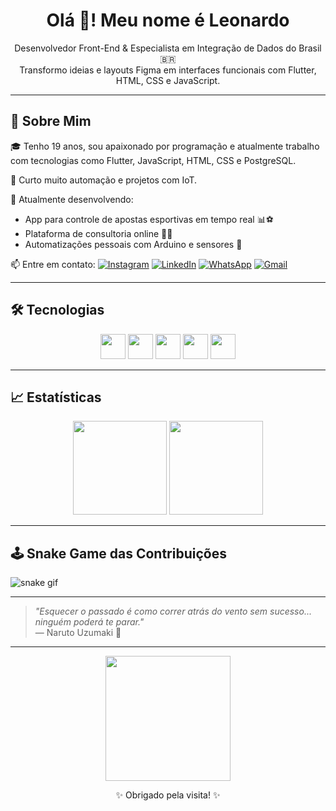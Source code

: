 <h1 align="center">Olá 👋! Meu nome é Leonardo</h1>
<p align="center">
Desenvolvedor Front-End & Especialista em Integração de Dados do Brasil 🇧🇷<br>
Transformo ideias e layouts Figma em interfaces funcionais com Flutter, HTML, CSS e JavaScript.
</p>

---

## 🚀 Sobre Mim

🎓 Tenho 19 anos, sou apaixonado por programação e atualmente trabalho com tecnologias como Flutter, JavaScript, HTML, CSS e PostgreSQL.

🔌 Curto muito automação e projetos com IoT.

🎯 Atualmente desenvolvendo:
- App para controle de apostas esportivas em tempo real 📊⚽
- Plataforma de consultoria online 💪🧠
- Automatizações pessoais com Arduino e sensores 🔧

📫 Entre em contato:
[![Instagram](https://img.shields.io/badge/Instagram-E4405F?style=for-the-badge&logo=instagram&logoColor=white)](https://www.instagram.com/seuperfil)
[![LinkedIn](https://img.shields.io/badge/LinkedIn-0077B5?style=for-the-badge&logo=linkedin&logoColor=white)](https://linkedin.com/in/leonardo-dreher)
[![WhatsApp](https://img.shields.io/badge/WhatsApp-25D366?style=for-the-badge&logo=whatsapp&logoColor=white)](https://wa.me/seunumerowhatsapp)
[![Gmail](https://img.shields.io/badge/Gmail-D14836?style=for-the-badge&logo=gmail&logoColor=white)](mailto:seuemail@gmail.com)

---

## 🛠️ Tecnologias

<div align="center">
<img src="https://cdn.jsdelivr.net/gh/devicons/devicon/icons/javascript/javascript-original.svg" width="40" />
<img src="https://cdn.jsdelivr.net/gh/devicons/devicon/icons/html5/html5-original.svg" width="40" />
<img src="https://cdn.jsdelivr.net/gh/devicons/devicon/icons/css3/css3-original.svg" width="40" />
<img src="https://cdn.jsdelivr.net/gh/devicons/devicon/icons/flutter/flutter-original.svg" width="40" />
<img src="https://cdn.jsdelivr.net/gh/devicons/devicon/icons/postgresql/postgresql-original.svg" width="40" />
</div>

---

## 📈 Estatísticas

<div align="center">
  <img height="150em" src="https://github-readme-stats.vercel.app/api?username=LeonardoDreherN&show_icons=true&theme=radical"/>
  <img height="150em" src="https://github-readme-stats.vercel.app/api/top-langs/?username=LeonardoDreherN&layout=compact&theme=radical"/>
</div>

---

## 🕹️ Snake Game das Contribuições

![snake gif](https://github.com/LeonardoDreherN/LeonardoDreherN/blob/output/github-contribution-grid-snake.svg)

---

> _"Esquecer o passado é como correr atrás do vento sem sucesso... ninguém poderá te parar."_  
> — Naruto Uzumaki 🍥

---

<div align="center">
<img src="https://media.giphy.com/media/du3J3cXyzhj75IOgvA/giphy.gif" width="200px">
<p>✨ Obrigado pela visita! ✨</p>
</div>
